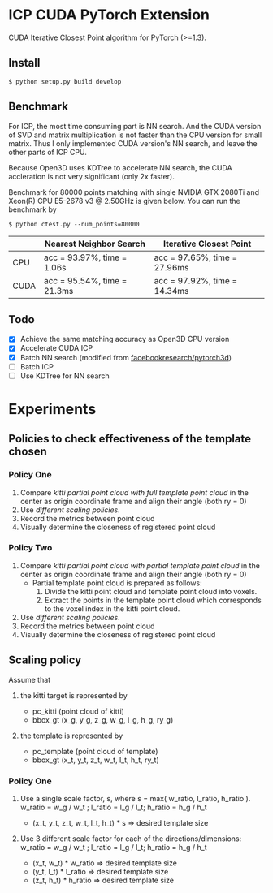 # ICP CUDA PyTorch Extension

CUDA Iterative Closest Point algorithm for PyTorch (>=1.3).

## Install

```
$ python setup.py build develop
```

## Benchmark

For ICP, the most time consuming part is NN search. And the CUDA version of SVD and matrix multiplication is not faster than the CPU version for small matrix. Thus I only implemented CUDA version's NN search, and leave the other parts of ICP CPU.

Because Open3D uses KDTree to accelerate NN search, the CUDA accleration is not very significant (only 2x faster).

Benchmark for 80000 points matching with single NVIDIA GTX 2080Ti and Xeon(R) CPU E5-2678 v3 @ 2.50GHz is given below. You can run the benchmark by

```
$ python ctest.py --num_points=80000
```

|      | Nearest Neighbor Search      | Iterative Closest Point      |
| ---- | ---------------------------- | ---------------------------- |
| CPU  | acc = 93.97%, time = 1.06s   | acc = 97.65%, time = 27.96ms |
| CUDA | acc = 95.54%, time = 21.3ms  | acc = 97.92%, time = 14.34ms |

## Todo

- [x] Achieve the same matching accuracy as Open3D CPU version
- [x] Accelerate CUDA ICP
- [x] Batch NN search (modified from [facebookresearch/pytorch3d](https://github.com/facebookresearch/pytorch3d))
- [ ] Batch ICP
- [ ] Use KDTree for NN search

# __Experiments__
## __Policies to check effectiveness of the template chosen__
### Policy One

1. Compare *kitti partial point cloud with full template point cloud* in the center as origin coordinate frame and align their angle (both ry = 0)
2. Use *different scaling policies*.
3. Record the metrics between point cloud
4. Visually determine the closeness of registered point cloud

### Policy Two

1. Compare *kitti partial point cloud with partial template point cloud* in the center as origin coordinate frame and align their angle (both ry = 0)
   * Partial template point cloud is prepared as follows:
     1. Divide the kitti point cloud and template point cloud into voxels.
     2. Extract the points in the template point cloud which corresponds to the voxel index in the kitti point cloud.
2. Use *different scaling policies*.
3. Record the metrics between point cloud
4. Visually determine the closeness of registered point cloud

## __Scaling policy__
Assume that 
1. the kitti target is represented by
   * pc_kitti (point cloud of kitti)
   * bbox_gt (x_g, y_g, z_g, w_g, l_g, h_g, ry_g)

1. the template is represented by
   * pc_template (point cloud of template)
   * bbox_gt (x_t, y_t, z_t, w_t, l_t, h_t, ry_t)

### Policy One   
1. Use a single scale factor, s, where s = max( w_ratio, l_ratio, h_ratio ). w_ratio = w_g / w_t ; l_ratio = l_g / l_t; h_ratio = h_g / h_t

 
   * (x_t, y_t, z_t, w_t, l_t, h_t) * s => desired template size


2. Use 3 different scale factor for each of the directions/dimensions: w_ratio = w_g / w_t ; l_ratio = l_g / l_t; h_ratio = h_g / h_t
 
   * (x_t, w_t) * w_ratio => desired template size
   * (y_t, l_t) * l_ratio => desired template size
   * (z_t, h_t) * h_ratio => desired template size